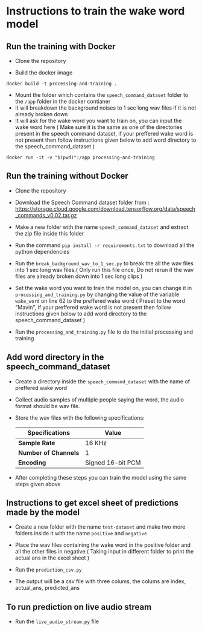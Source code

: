 # Instructions to train the wake word model

## Run the training with Docker

- Clone the repository

- Build the docker image

```
docker build -t processing-and-training .
```
 
- Mount the folder which contains the `speech_command_dataset` folder to the `/app` folder in the docker contianer
- It will breakdown the background noises to 1 sec long wav files if it is not already broken down
- It will ask for the wake word you want to train on, you can input the wake word here ( Make sure it is the same as one of the directories present in the speech command dataset, if your preffered wake word is not present then follow instructions given below to add word directory to the speech_command_dataset )

```
docker run -it -v "$(pwd)":/app processing-and-training
```


## Run the training without Docker
- Clone the repository

- Download the Speech Command dataset folder from : https://storage.cloud.google.com/download.tensorflow.org/data/speech_commands_v0.02.tar.gz 

- Make a new folder with the name `speech_command_dataset` and extract the zip file inside this folder

- Run the command `pip install -r requirements.txt` to download all the python dependencies

- Run the `break_background_wav_to_1_sec.py` to break the all the wav files into 1 sec long wav files.( Only run this file once, Do not rerun if the wav files are already broken down into 1 sec long clips )

- Set the wake word you want to train the model on, you can change it in `processing_and_training.py` by changing the value of the variable `wake_word` on line 62 to the preffered wake word ( Preset to the word "Mavin", if your preffered wake word is not present then follow instructions given below to add word directory to the speech_command_dataset )

- Run the `processing_and_training.py` file to do the initial processing and training

## Add word directory in the speech_command_dataset

- Create a directory inside the `speech_command_dataset` with the name of preffered wake word

- Collect audio samples of multiple people saying the word, the audio format should be wav file.

- Store the wav files with the following specifications:

   | __Specifications__ | Value  |
   | ------------- | ------------- |
   | __Sample Rate__ | 16 KHz  |
   | __Number of Channels__ | 1 |
   | __Encoding__ | Signed 16-bit PCM |

- After completing these steps you can train the model using the same steps given above


## Instructions to get excel sheet of predictions made by the model

- Create a new folder with the name `test-dataset` and make two more folders inside it with the name `positive` and `negative`

- Place the wav files containing the wake word in the positive folder and all the other files in negative ( Taking input in different folder to print the actual ans in the excel sheet )

- Run the `prediction_csv.py`

- The output will be a csv file with three colums, the colums are index, actual_ans, predicted_ans

## To run prediction on live audio stream

- Run the `live_audio_stream.py` file

